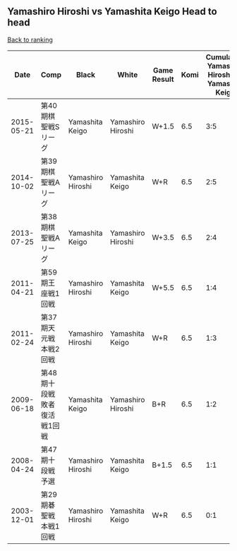 ## Yamashiro Hiroshi vs Yamashita Keigo Head to head

[Back to ranking](../../index.md)




| **Date** | **Comp** | **Black** | **White** | **Game Result** | **Komi** | **Cumulative Yamashiro Hiroshi Vs Yamashita Keigo** | **Yamashiro Hiroshi Streak** | **Yamashita Keigo Streak** | 
| --- | --- | --- | --- | --- | --- | --- | --- | --- |
| 2015-05-21 | 第40期棋聖戦Sリーグ | Yamashita Keigo | Yamashiro Hiroshi | W+1.5 | 6.5 | 3:5 | 1 | 0 | 
| 2014-10-02 | 第39期棋聖戦Aリーグ | Yamashiro Hiroshi | Yamashita Keigo | W+R | 6.5 | 2:5 | 0 | 1 | 
| 2013-07-25 | 第38期棋聖戦Aリーグ | Yamashita Keigo | Yamashiro Hiroshi | W+3.5 | 6.5 | 2:4 | 1 | 0 | 
| 2011-04-21 | 第59期王座戦1回戦 | Yamashiro Hiroshi | Yamashita Keigo | W+5.5 | 6.5 | 1:4 | 0 | 3 | 
| 2011-02-24 | 第37期天元戦本戦2回戦 | Yamashiro Hiroshi | Yamashita Keigo | W+R | 6.5 | 1:3 | 0 | 2 | 
| 2009-06-18 | 第48期十段戦敗者復活戦1回戦 | Yamashita Keigo | Yamashiro Hiroshi | B+R | 6.5 | 1:2 | 0 | 1 | 
| 2008-04-24 | 第47期十段戦予選 | Yamashiro Hiroshi | Yamashita Keigo | B+1.5 | 6.5 | 1:1 | 1 | 0 | 
| 2003-12-01 | 第29期碁聖戦本戦1回戦 | Yamashiro Hiroshi | Yamashita Keigo | W+R | 6.5 | 0:1 | 0 | 1 |




